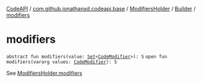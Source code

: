 [CodeAPI](../../../index.md) / [com.github.jonathanxd.codeapi.base](../../index.md) / [ModifiersHolder](../index.md) / [Builder](index.md) / [modifiers](.)

# modifiers

`abstract fun modifiers(value: `[`Set`](https://kotlinlang.org/api/latest/jvm/stdlib/kotlin.collections/-set/index.html)`<`[`CodeModifier`](../../-code-modifier/index.md)`>): S`
`open fun modifiers(vararg values: `[`CodeModifier`](../../-code-modifier/index.md)`): S`

See [ModifiersHolder.modifiers](../modifiers.md)

